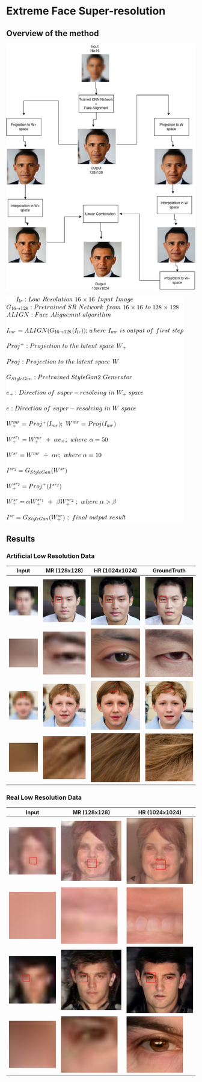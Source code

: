 # Extreme Face Super-resolution

## Overview of the method

![alt text](images/framework.png 'framework')

![alt text](images/gif.gif 'equation')


## Results

### Artificial Low Resolution Data



|Input                                                                               | MR (128x128)    |  HR (1024x1024)|GroundTruth|
|------------------------                                                            |------------------------|--------|-----------|
![alt text](images/lr0.png 'input')|    ![alt text](images/mr0.png 'mr')|  ![alt text](images/final0.png 'final')| ![alt text](images/gt0.png 'gt')| 
![alt text](images/crop_lr0.png 'input')|    ![alt text](images/crop_mr0.png 'mr')|  ![alt text](images/crop_final0.png 'final')| ![alt text](images/crop_gt0.png 'gt')| 
![alt text](images/lr1.png 'input')|    ![alt text](images/mr1.png 'mr')|  ![alt text](images/final1.png 'final')| ![alt text](images/gt1.png 'gt')| 
![alt text](images/crop_lr1.png 'input')|    ![alt text](images/crop_mr1.png 'mr')|  ![alt text](images/crop_final1.png 'final')| ![alt text](images/crop_gt1.png 'gt')| 
 
 
 ### Real Low Resolution Data
 |Input                                                                               | MR (128x128)    |  HR (1024x1024)|
|------------------------                                                            |------------------------|--------|
![alt text](images/lr2.png 'input')|    ![alt text](images/mr2.png 'mr')|  ![alt text](images/final2.png 'final')|
![alt text](images/crop_lr2.png 'input')|    ![alt text](images/crop_mr2.png 'mr')|  ![alt text](images/crop_final2.png 'final')| 
![alt text](images/lr3.png 'input')|    ![alt text](images/mr3.png 'mr')|  ![alt text](images/final3.png 'final')| 
![alt text](images/crop_lr3.png 'input')|    ![alt text](images/crop_mr3.png 'mr')|  ![alt text](images/crop_final3.png 'final')| 
